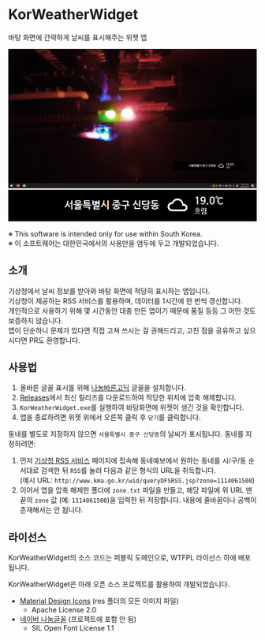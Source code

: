 # KorWeatherWidget

바탕 화면에 간략하게 날씨를 표시해주는 위젯 앱

![전체화면](images/full.png)
![위젯](images/window.png)

※ This software is intended only for use within South Korea.<br/>
※ 이 소프트웨어는 대한민국에서의 사용만을 염두에 두고 개발되었습니다.

## 소개

기상청에서 날씨 정보를 받아와 바탕 화면에 적당히 표시하는 앱입니다.<br/>
기상청이 제공하는 RSS 서비스를 활용하며, 데이터를 1시간에 한 번씩 갱신합니다.<br/>
개인적으로 사용하기 위해 몇 시간동안 대충 만든 앱이기 때문에 품질 등등 그 어떤 것도 보증하지 않습니다.<br/>
앱이 단순하니 문제가 있다면 직접 고쳐 쓰시는 걸 권해드리고, 고친 점을 공유하고 싶으시다면 PR도 환영합니다.

## 사용법

1. 올바른 글꼴 표시를 위해 [나눔바른고딕](https://hangeul.naver.com/font) 글꼴을 설치합니다.
2. [Releases](https://github.com/sinusinu/KorWeatherWidget/releases)에서 최신 릴리즈를 다운로드하여 적당한 위치에 압축 해제합니다.
3. `KorWeatherWidget.exe`를 실행하여 바탕화면에 위젯이 생긴 것을 확인합니다.
4. 앱을 종료하려면 위젯 위에서 오른쪽 클릭 후 `닫기`를 클릭합니다.

동네를 별도로 지정하지 않으면 `서울특별시 중구 신당동`의 날씨가 표시됩니다. 동네를 지정하려면:
1. 먼저 [기상청 RSS 서비스](http://www.weather.go.kr/weather/lifenindustry/sevice_rss.jsp) 페이지에 접속해 동네예보에서 원하는 동네를 시/구/동 순서대로 검색한 뒤 `RSS`를 눌러 다음과 같은 형식의 URL을 취득합니다.<br/>
(예시 URL: `http://www.kma.go.kr/wid/queryDFSRSS.jsp?zone=1114061500`)
2. 이어서 앱을 압축 해제한 폴더에 `zone.txt` 파일을 만들고, 해당 파일에 위 URL 맨 끝의 `zone` 값 (예: `1114061500`)을 입력한 뒤 저장합니다. 내용에 줄바꿈이나 공백이 존재해서는 안 됩니다.

## 라이선스

KorWeatherWidget의 소스 코드는 퍼블릭 도메인으로, WTFPL 라이선스 하에 배포됩니다.

KorWeatherWidget은 아래 오픈 소스 프로젝트를 활용하여 개발되었습니다.
- [Material Design Icons](https://materialdesignicons.com/) (res 폴더의 모든 이미지 파일)
  - Apache License 2.0
- [네이버 나눔글꼴](https://hangeul.naver.com/font) (프로젝트에 포함 안 됨)
  - SIL Open Font License 1.1
